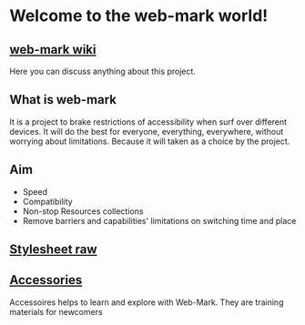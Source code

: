 # Welcome to the web-mark world!
## <a href="https://github.com/amalbenny/web-mark/wiki">web-mark wiki</a>
Here you can discuss anything about this project.

## What is web-mark
It is a project to brake restrictions of accessibility when surf over different devices.
 It will do the best for everyone, everything, everywhere, without worrying about limitations.
 Because it will taken as a choice by the project.

## Aim
- Speed
- Compatibility
- Non-stop Resources collections
- Remove barriers and capabilities' limitations on switching time and place
## <a href="https://github.com/amalbenny/web-mark/blob/main/stylesheet.css">Stylesheet raw</a>
## <a href="/accessoires/">Accessories</a>
Accessoires helps to learn and explore with Web-Mark. They are training materials for newcomers
